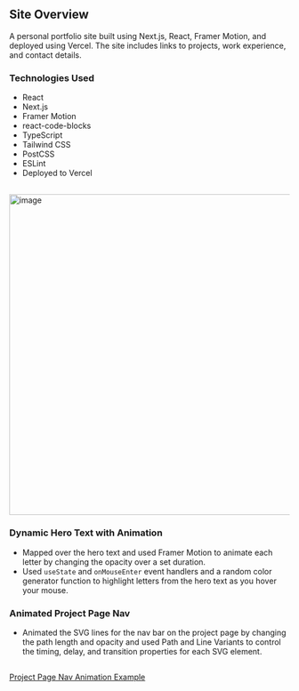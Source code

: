
## Site Overview

A personal portfolio site built using Next.js, React, Framer Motion, and deployed using Vercel. The site includes links to projects, work experience, and contact details.

### Technologies Used

- React
- Next.js
- Framer Motion
- react-code-blocks
- TypeScript
- Tailwind CSS
- PostCSS
- ESLint
- Deployed to Vercel

## 

<img width="577" alt="image" src="https://github.com/user-attachments/assets/8a602f00-9af0-40b6-ac59-8ac313461189">

### Dynamic Hero Text with Animation

- Mapped over the hero text and used Framer Motion to animate each letter by changing the opacity over a set duration.
- Used `useState` and `onMouseEnter` event handlers and a random color generator function to highlight letters from the hero text as you hover your mouse.

### Animated Project Page Nav

- Animated the SVG lines for the nav bar on the project page by changing the path length and opacity and used Path and Line Variants to control the timing, delay, and transition properties for each SVG element.

## 

[Project Page Nav Animation Example](https://github.com/user-attachments/assets/06022ae8-ec41-40e7-9f11-7d0f52d2a3e8)




